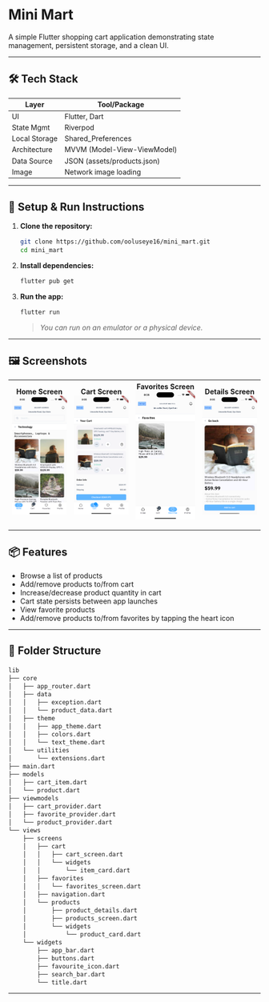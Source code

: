 # Mini Mart

A simple Flutter shopping cart application demonstrating state management, persistent storage, and a clean UI.

---

## 🛠️ Tech Stack

| Layer        | Tool/Package                      |
|--------------|-----------------------------------|
| UI           | Flutter, Dart                     |
| State Mgmt   | Riverpod                          |
| Local Storage| Shared_Preferences                |
| Architecture | MVVM (Model-View-ViewModel)       |
| Data Source  | JSON (assets/products.json)       |
| Image        | Network image loading             |

---

## 🚀 Setup & Run Instructions

1. **Clone the repository:**
   ```bash
   git clone https://github.com/ooluseye16/mini_mart.git
   cd mini_mart
   ```

2. **Install dependencies:**
   ```bash
   flutter pub get
   ```

3. **Run the app:**
   ```bash
   flutter run
   ```

   > _You can run on an emulator or a physical device._

---

## 🖼 Screenshots

| Home Screen <br> <img src="screenshots/home.png" width="200"/> | Cart Screen <br> <img src="screenshots/cart.png" width="200"/> | Favorites Screen <br> <img src="screenshots/favorites.png" width="200"/> | Details Screen <br> <img src="screenshots/details.png" width="200"/> |
|:--------------------------------------------------------------:|:---------------------------------------------------------------:|:---------------------------------------------------------------------:|:-------------------------------------------------------------------:|

---

## 📦 Features

- Browse a list of products
- Add/remove products to/from cart
- Increase/decrease product quantity in cart
- Cart state persists between app launches
- View favorite products
- Add/remove products to/from favorites by tapping the heart icon

---

## 📄 Folder Structure
```
lib
├── core
│   ├── app_router.dart
│   ├── data
│   │   ├── exception.dart
│   │   └── product_data.dart
│   ├── theme
│   │   ├── app_theme.dart
│   │   ├── colors.dart
│   │   └── text_theme.dart
│   └── utilities
│       └── extensions.dart
├── main.dart
├── models
│   ├── cart_item.dart
│   └── product.dart
├── viewmodels
│   ├── cart_provider.dart
│   ├── favorite_provider.dart
│   └── product_provider.dart
└── views
    ├── screens
    │   ├── cart
    │   │   ├── cart_screen.dart
    │   │   └── widgets
    │   │       └── item_card.dart
    │   ├── favorites
    │   │   └── favorites_screen.dart
    │   ├── navigation.dart
    │   └── products
    │       ├── product_details.dart
    │       ├── products_screen.dart
    │       └── widgets
    │           └── product_card.dart
    └── widgets
        ├── app_bar.dart
        ├── buttons.dart
        ├── favourite_icon.dart
        ├── search_bar.dart
        └── title.dart

```
---


